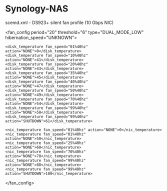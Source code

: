# Synology-NAS

scemd.xml - DS923+ silent fan profile (10 Gbps NIC)

<fan_config period="20" threshold="6" type="DUAL_MODE_LOW" hibernation_speed="UNKNOWN">
	
	<disk_temperature fan_speed="01%40hz" action="NONE">0</disk_temperature>
	<disk_temperature fan_speed="10%40hz" action="NONE">41</disk_temperature>
	<disk_temperature fan_speed="20%40hz" action="NONE">43</disk_temperature>
	<disk_temperature fan_speed="35%40hz" action="NONE">45</disk_temperature>
	<disk_temperature fan_speed="40%40hz" action="NONE">47</disk_temperature>
	<disk_temperature fan_speed="50%40hz" action="NONE">49</disk_temperature>
	<disk_temperature fan_speed="70%40hz" action="NONE">54</disk_temperature>
	<disk_temperature fan_speed="99%40hz" action="NONE">58</disk_temperature>
	<disk_temperature fan_speed="99%40hz" action="SHUTDOWN">61</disk_temperature>

	<nic_temperature fan_speed="01%40hz" action="NONE">0</nic_temperature>
	<nic_temperature fan_speed="01%40hz" action="NONE">50</nic_temperature>
	<nic_temperature fan_speed="25%40hz" action="NONE">60</nic_temperature>
	<nic_temperature fan_speed="70%40hz" action="NONE">78</nic_temperature>
	<nic_temperature fan_speed="99%40hz" action="NONE">88</nic_temperature>
	<nic_temperature fan_speed="99%40hz" action="SHUTDOWN">100</nic_temperature>
 
</fan_config>
